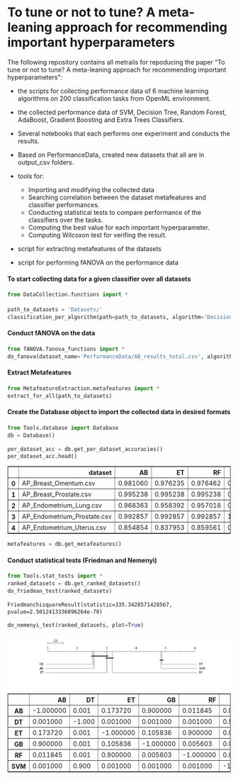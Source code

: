 
# To tune or not to tune? A meta-leaning approach for recommending important hyperparameters

The following repository contains all metrails for repoducing the paper "To tune or not to tune? A meta-leaning approach for recommending important hyperparameters":

* the scripts for collecting performance data of 6 machine learning algorithms on 200 classification tasks from OpenML environment.
* the collected performance data of SVM, Decision Tree, Random Forest, AdaBoost, Gradient Boosting and Extra Trees Classifiers.
* Several notebooks that each performs one experiment and conducts the results.
* Based on PerformanceData, created new datasets that all are in output_csv folders.
* tools for:
    - Importing and modifying the collected data
    - Searching correlation between the dataset metafeatures and classifier performances.
    - Conducting statistical tests to compare performance of the classifiers over the tasks.
    - Computing the best value for each important hyperparameter.
    - Computing Wilcoxon test for verifing the result.

* script for extracting metafeatures of the datasets
* script for performing fANOVA on the performance data

#### To start collecting data for a given classifier over all datasets


```python
from DataCollection.functions import *

path_to_datasets = 'Datasets/'
classification_per_algorithm(path=path_to_datasets, algorithm='DecisionTree')
```

#### Conduct fANOVA on the data


```python
from fANOVA.fanova_functions import *
do_fanova(dataset_name='PerformanceData/AB_results_total.csv', algorithm='AdaBoost')
```

#### Extract Metafeatures


```python
from MetafeatureExtraction.metafeatures import *
extract_for_all(path_to_datasets)
```

#### Create the Database object to import the collected data in desired formats


```python
from Tools.database import Database
db = Database()
```


```python
per_dataset_acc = db.get_per_dataset_accuracies()
per_dataset_acc.head()
```




<div>
<style scoped>
    .dataframe tbody tr th:only-of-type {
        vertical-align: middle;
    }

    .dataframe tbody tr th {
        vertical-align: top;
    }

    .dataframe thead th {
        text-align: right;
    }
</style>
<table border="1" class="dataframe">
  <thead>
    <tr style="text-align: right;">
      <th></th>
      <th>dataset</th>
      <th>AB</th>
      <th>ET</th>
      <th>RF</th>
      <th>DT</th>
      <th>GB</th>
      <th>SVM</th>
    </tr>
  </thead>
  <tbody>
    <tr>
      <th>0</th>
      <td>AP_Breast_Omentum.csv</td>
      <td>0.981060</td>
      <td>0.976235</td>
      <td>0.976462</td>
      <td>0.973912</td>
      <td>0.983555</td>
      <td>0.914538</td>
    </tr>
    <tr>
      <th>1</th>
      <td>AP_Breast_Prostate.csv</td>
      <td>0.995238</td>
      <td>0.995238</td>
      <td>0.995238</td>
      <td>0.995238</td>
      <td>0.995238</td>
      <td>0.961498</td>
    </tr>
    <tr>
      <th>2</th>
      <td>AP_Endometrium_Lung.csv</td>
      <td>0.968363</td>
      <td>0.958392</td>
      <td>0.957018</td>
      <td>0.929240</td>
      <td>0.968363</td>
      <td>0.894591</td>
    </tr>
    <tr>
      <th>3</th>
      <td>AP_Endometrium_Prostate.csv</td>
      <td>0.992857</td>
      <td>0.992857</td>
      <td>0.992857</td>
      <td>1.000000</td>
      <td>1.000000</td>
      <td>0.984615</td>
    </tr>
    <tr>
      <th>4</th>
      <td>AP_Endometrium_Uterus.csv</td>
      <td>0.854854</td>
      <td>0.837953</td>
      <td>0.859561</td>
      <td>0.827924</td>
      <td>0.860409</td>
      <td>0.758801</td>
    </tr>
  </tbody>
</table>
</div>




```python
metafeatures = db.get_metafeatures()
```

#### Conduct statistical tests (Friedman and Nemenyi)


```python
from Tools.stat_tests import *
ranked_datasets = db.get_ranked_datasets()
do_friedman_test(ranked_datasets)
```




    FriedmanchisquareResult(statistic=335.3428571428567, pvalue=2.5012413336096264e-70)




```python
do_nemenyi_test(ranked_datasets, plot=True)
```


![png](output_14_0.png)





<div>
  <style scoped>
      .dataframe tbody tr th:only-of-type {
          vertical-align: middle;
      }

      .dataframe tbody tr th {
          vertical-align: top;
      }

      .dataframe thead th {
          text-align: right;
      }
  </style>

  <table border="1" class="dataframe">
    <thead>
      <tr style="text-align: right;">
        <th></th>
        <th>AB</th>
        <th>DT</th>
        <th>ET</th>
        <th>GB</th>
        <th>RF</th>
        <th>SVM</th>
      </tr>
    </thead>
    <tbody>
      <tr>
        <th>AB</th>
        <td>-1.000000</td>
        <td>0.001</td>
        <td>0.173720</td>
        <td>0.900000</td>
        <td>0.011845</td>
        <td>0.001</td>
      </tr>
      <tr>
        <th>DT</th>
        <td>0.001000</td>
        <td>-1.000</td>
        <td>0.001000</td>
        <td>0.001000</td>
        <td>0.001000</td>
        <td>0.900</td>
      </tr>
      <tr>
        <th>ET</th>
        <td>0.173720</td>
        <td>0.001</td>
        <td>-1.000000</td>
        <td>0.105836</td>
        <td>0.900000</td>
        <td>0.001</td>
      </tr>
      <tr>
        <th>GB</th>
        <td>0.900000</td>
        <td>0.001</td>
        <td>0.105836</td>
        <td>-1.000000</td>
        <td>0.005603</td>
        <td>0.001</td>
      </tr>
      <tr>
        <th>RF</th>
        <td>0.011845</td>
        <td>0.001</td>
        <td>0.900000</td>
        <td>0.005603</td>
        <td>-1.000000</td>
        <td>0.001</td>
      </tr>
      <tr>
        <th>SVM</th>
        <td>0.001000</td>
        <td>0.900</td>
        <td>0.001000</td>
        <td>0.001000</td>
        <td>0.001000</td>
        <td>-1.000</td>
      </tr>
    </tbody>
  </table>

</div>